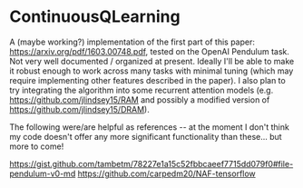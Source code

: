 # ContinuousQLearning

A (maybe working?) implementation of the first part of this paper: https://arxiv.org/pdf/1603.00748.pdf, tested on the OpenAI Pendulum task. Not very well documented / organized at present. Ideally I'll be able to make it robust enough to work across many tasks with minimal tuning (which may require implementing other features described in the paper). I also plan to try integrating the algorithm into some recurrent attention models (e.g. https://github.com/jlindsey15/RAM and possibly a modified version of https://github.com/jlindsey15/DRAM).

The following were/are helpful as references -- at the moment I don't think my code doesn't offer any more significant functionality than these... but more to come!

https://gist.github.com/tambetm/78227e1a15c52fbbcaeef7715dd079f0#file-pendulum-v0-md https://github.com/carpedm20/NAF-tensorflow
